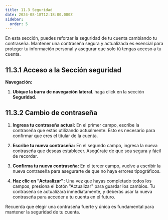 ```yaml
---
title: 11.3 Seguridad
date: 2024-08-18T12:18:00.000Z
sidebar:
  order: 5
---
```

En esta sección, puedes reforzar la seguridad de tu cuenta cambiando tu contraseña. Mantener una contraseña segura y actualizada es esencial para proteger tu información personal y asegurar que solo tú tengas acceso a tu cuenta.

## 11.3.1 Acceso a la Sección seguridad

**Navegación:**

1. **Ubique la barra de navegación lateral**. haga click en la sección **Seguridad**.


## 11.3.2 Cambio de contraseña 


1. **Ingresa tu contraseña actual:** En el primer campo, escribe la contraseña que estás utilizando actualmente. Esto es necesario para confirmar que eres el titular de la cuenta.

2. **Escribe tu nueva contraseña:** En el segundo campo, ingresa la nueva contraseña que deseas establecer. Asegúrate de que sea segura y fácil de recordar.

3. **Confirma tu nueva contraseña:** En el tercer campo, vuelve a escribir la nueva contraseña para asegurarte de que no haya errores tipográficos.

4. **Haz clic en "Actualizar":** Una vez que hayas completado todos los campos, presiona el botón "Actualizar" para guardar los cambios. Tu contraseña se actualizará inmediatamente, y deberás usar la nueva contraseña para acceder a tu cuenta en el futuro.

Recuerda que elegir una contraseña fuerte y única es fundamental para mantener la seguridad de tu cuenta.
